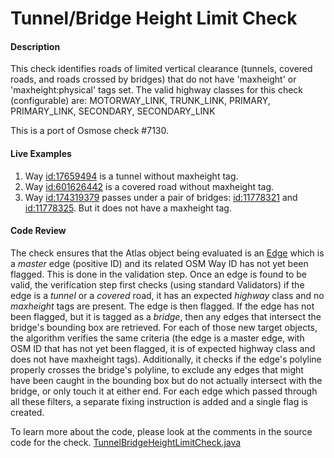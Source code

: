 # Tunnel/Bridge Height Limit Check

#### Description

This check identifies roads of limited vertical clearance (tunnels, covered roads, and roads crossed by bridges) that do not have 'maxheight' or 'maxheight:physical' tags set. 
The valid highway classes for this check (configurable) are:
MOTORWAY_LINK, TRUNK_LINK, PRIMARY, PRIMARY_LINK, SECONDARY, SECONDARY_LINK

This is a port of Osmose check #7130.

#### Live Examples

1. Way [id:17659494](https://www.openstreetmap.org/way/17659494) is a tunnel without maxheight tag.
2. Way [id:601626442](https://www.openstreetmap.org/way/601626442) is a covered road without maxheight tag.
3. Way [id:174319379](https://www.openstreetmap.org/way/174319379) passes under a pair of bridges:
[id:11778321](https://www.openstreetmap.org/way/11778321) and [id:11778325](https://www.openstreetmap.org/way/11778325).
But it does not have a maxheight tag.

#### Code Review

The check ensures that the Atlas object being evaluated is an [Edge](https://github.com/osmlab/atlas/blob/dev/src/main/java/org/openstreetmap/atlas/geography/atlas/items/Edge.java)
which is a _master_ edge (positive ID) and its related OSM Way ID has not yet been flagged. This is done in the validation step.
Once an edge is found to be valid, the verification step first checks (using standard Validators) if the edge is a _tunnel_ or a _covered_ road,
it has an expected _highway_ class and no _maxheight_ tags are present. The edge is then flagged.
If the edge has not been flagged, but it is tagged as a _bridge_, then any edges that intersect the bridge's bounding box are retrieved.
For each of those new target objects, the algorithm verifies the same criteria (the edge is a master edge, with OSM ID that has not yet been flagged,
it is of expected highway class and does not have maxheight tags). Additionally, it checks if the edge's polyline properly crosses the bridge's polyline,
to exclude any edges that might have been caught in the bounding box but do not actually intersect with the bridge, or only touch it at either end.
For each edge which passed through all these filters, a separate fixing instruction is added and a single flag is created. 

To learn more about the code, please look at the comments in the source code for the check.
[TunnelBridgeHeightLimitCheck.java](../../src/main/java/org/openstreetmap/atlas/checks/validation/tag/TunnelBridgeHeightLimitCheck.java)
